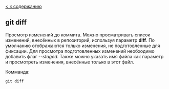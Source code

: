 [< к содержанию](./readme.md)

## git diff

Просмотр изменений до коммита. Можно просматривать список изменений, внесённых в репозиторий, используя параметр **diff**. По умолчанию отображаются только изменения, не подготовленные для фиксации. Для просмотра подготовленных изменений необходимо добавить флаг *--staged*. Также можно указать имя файла как параметр и просмотреть изменения, внесённые только в этот файл.

Комманда:

```bash=
git diff
```